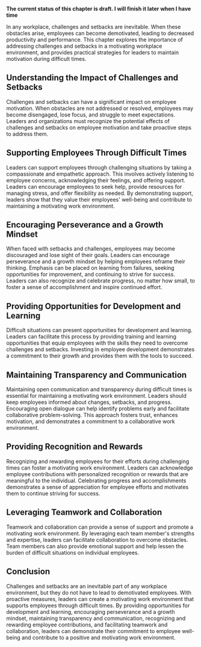 **The current status of this chapter is draft. I will finish it later when I have time**

In any workplace, challenges and setbacks are inevitable. When these obstacles arise, employees can become demotivated, leading to decreased productivity and performance. This chapter explores the importance of addressing challenges and setbacks in a motivating workplace environment, and provides practical strategies for leaders to maintain motivation during difficult times.

Understanding the Impact of Challenges and Setbacks
---------------------------------------------------

Challenges and setbacks can have a significant impact on employee motivation. When obstacles are not addressed or resolved, employees may become disengaged, lose focus, and struggle to meet expectations. Leaders and organizations must recognize the potential effects of challenges and setbacks on employee motivation and take proactive steps to address them.

Supporting Employees Through Difficult Times
--------------------------------------------

Leaders can support employees through challenging situations by taking a compassionate and empathetic approach. This involves actively listening to employee concerns, acknowledging their feelings, and offering support. Leaders can encourage employees to seek help, provide resources for managing stress, and offer flexibility as needed. By demonstrating support, leaders show that they value their employees' well-being and contribute to maintaining a motivating work environment.

Encouraging Perseverance and a Growth Mindset
---------------------------------------------

When faced with setbacks and challenges, employees may become discouraged and lose sight of their goals. Leaders can encourage perseverance and a growth mindset by helping employees reframe their thinking. Emphasis can be placed on learning from failures, seeking opportunities for improvement, and continuing to strive for success. Leaders can also recognize and celebrate progress, no matter how small, to foster a sense of accomplishment and inspire continued effort.

Providing Opportunities for Development and Learning
----------------------------------------------------

Difficult situations can present opportunities for development and learning. Leaders can facilitate this process by providing training and learning opportunities that equip employees with the skills they need to overcome challenges and setbacks. Investing in employee development demonstrates a commitment to their growth and provides them with the tools to succeed.

Maintaining Transparency and Communication
------------------------------------------

Maintaining open communication and transparency during difficult times is essential for maintaining a motivating work environment. Leaders should keep employees informed about changes, setbacks, and progress. Encouraging open dialogue can help identify problems early and facilitate collaborative problem-solving. This approach fosters trust, enhances motivation, and demonstrates a commitment to a collaborative work environment.

Providing Recognition and Rewards
---------------------------------

Recognizing and rewarding employees for their efforts during challenging times can foster a motivating work environment. Leaders can acknowledge employee contributions with personalized recognition or rewards that are meaningful to the individual. Celebrating progress and accomplishments demonstrates a sense of appreciation for employee efforts and motivates them to continue striving for success.

Leveraging Teamwork and Collaboration
-------------------------------------

Teamwork and collaboration can provide a sense of support and promote a motivating work environment. By leveraging each team member's strengths and expertise, leaders can facilitate collaboration to overcome obstacles. Team members can also provide emotional support and help lessen the burden of difficult situations on individual employees.

Conclusion
----------

Challenges and setbacks are an inevitable part of any workplace environment, but they do not have to lead to demotivated employees. With proactive measures, leaders can create a motivating work environment that supports employees through difficult times. By providing opportunities for development and learning, encouraging perseverance and a growth mindset, maintaining transparency and communication, recognizing and rewarding employee contributions, and facilitating teamwork and collaboration, leaders can demonstrate their commitment to employee well-being and contribute to a positive and motivating work environment.

